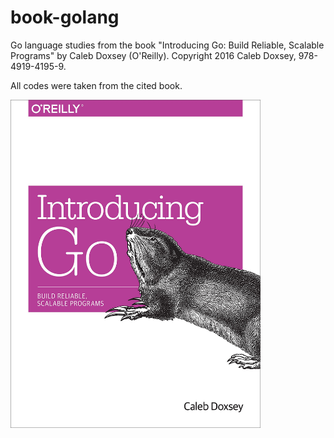 # book-golang

Go language studies from the book "Introducing Go: Build Reliable, Scalable Programs" by Caleb Doxsey (O'Reilly).
Copyright 2016 Caleb Doxsey, 978-4919-4195-9.

All codes were taken from the cited book.

<img src="img/IntroducingGo.jpg" width="400px">
